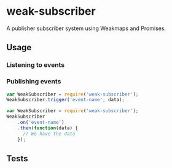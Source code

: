 # weak-subscriber

A publisher subscriber system using Weakmaps and Promises.

## Usage

### Listening to events

### Publishing events

```javascript
var WeakSubscriber = require('weak-subscriber');
WeakSubscriber.trigger('event-name', data);
```


```javascript
var WeakSubscriber = require('weak-subscriber');
WeakSubscriber
    .on('event-name')
    .then(function(data) {
      // We have the data
    });
```

## Tests
